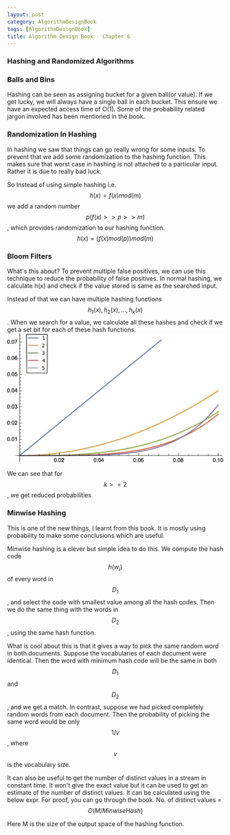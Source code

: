 ```yaml
---
layout: post
category: AlgorithmDesignBook
tags: [AlgorithmDesignBook]
title: Algorithm Design Book - Chapter 6
---
```


### Hashing and Randomized Algorithms

### Balls and Bins

Hashing can be seen as assigning bucket for a given ball(or value). If we get lucky, we will always have a single ball in each bucket. This ensure we have an expected access time of O(1). Some of the probability related jargon involved has been mentioned in the book.

### Randomization In Hashing

In hashing we saw that things can go really wrong for some inputs. To prevent that we add some randomization to the hashing function. This makes sure that worst case in hashing is not attached to a particular input. Rather it is due to really bad luck.

So Instead of using simple hashing i.e.
$$
h(x) = f(x)mod(m)
$$
we add a random number $$p(f(x) >> p >>m)$$, which provides randomization to our hashing function.
$$
h(x) = (f(x)mod(p))mod(m)
$$

### Bloom Filters

What's this about? To prevent multiple false positives, we can use this technique to reduce the probability of false positives. In normal hashing, we calculate h(x) and check if the value stored is same as the searched input.

Instead of that we can have multiple hashing functions $$h_1(x), h_2(x), ..., h_k(x)$$. When we search for a value, we calculate all these hashes and check if we get a set bit for each of these hash functions.
![various values of k](/assets/images/2020-12-31-13-59-05.png)

We can see that for $$k >= 2 $$, we get reduced probabilities

### Minwise Hashing

This is one of the new things, I learnt from this book. It is mostly using probability to make some conclusions which are useful.

Minwise hashing is a clever but simple idea to do this. We compute the hash code $$h(w_i)$$ of every word in $$D_1$$, and select the code with smallest value among all the hash codes. Then we do the same thing with the words in $$D_2$$, using the same hash function.

What is cool about this is that it gives a way to pick the same random word in both documents. Suppose the vocabularies of each document were identical. Then the word with minimum hash code will be the same in both $$D_1$$ and $$D_2$$, and we get a match. In contrast, suppose we had picked completely random words from each document. Then the probability of picking the same word would be only $$1/v$$, where $$v$$ is the vocabulary size.

It can also be useful to get the number of distinct values in a stream in constant time. It won't give the exact value but it can be used to get an estimate of the number of distinct values. It can be calculated using the below expr. For proof, you can go through the book.
No. of distinct values = $$ O(M/Minwise Hash) $$

Here M is the size of the output space of the hashing function.